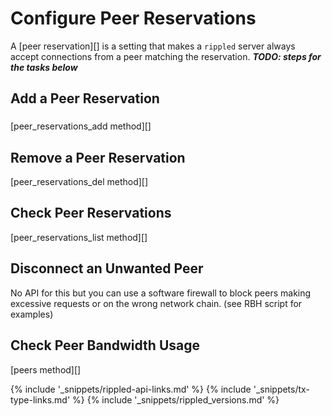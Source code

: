 # Configure Peer Reservations

A [peer reservation][] is a setting that makes a `rippled` server always accept connections from a peer matching the reservation. 
***TODO: steps for the tasks below***



## Add a Peer Reservation

###

[peer_reservations_add method][]


## Remove a Peer Reservation

[peer_reservations_del method][]


## Check Peer Reservations

[peer_reservations_list method][]




## Disconnect an Unwanted Peer

No API for this but you can use a software firewall to block peers making excessive requests or on the wrong network chain. (see RBH script for examples)


## Check Peer Bandwidth Usage

[peers method][]



<!--{# common link defs #}-->
{% include '_snippets/rippled-api-links.md' %}
{% include '_snippets/tx-type-links.md' %}
{% include '_snippets/rippled_versions.md' %}
